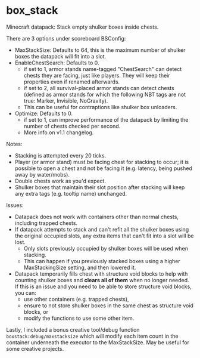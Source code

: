 # box_stack
Minecraft datapack: Stack empty shulker boxes inside chests.

There are 3 options under scoreboard BSConfig:
* MaxStackSize: Defaults to 64, this is the maximum number of shulker boxes the datapack will fit into a slot.
* EnableChestSearch: Defaults to 0.
	* if set to 1, armor stands name-tagged "ChestSearch" can detect chests they are facing, just like players. They will keep their properties even if renamed afterwards.
	* if set to 2, all survival-placed armor stands can detect chests (defined as armor stands for which the following NBT tags are not true: Marker, Invisible, NoGravity).
	* This can be useful for contraptions like shulker box unloaders. 
* Optimize: Defaults to 0.
	* if set to 1, can improve performance of the datapack by limiting the number of chests checked per second.
	* More info on v1.1 changelog.

Notes:
* Stacking is attempted every 20 ticks.
* Player (or armor stand) must be facing chest for stacking to occur; it is possible to open a chest and not be facing it (e.g. latency, being pushed away by water/mobs).
* Double chests work as you'd expect.
* Shulker boxes that maintain their slot position after stacking will keep any extra tags (e.g. tooltip name) unchanged.

Issues:
* Datapack does not work with containers other than normal chests, including trapped chests.
* If datapack attempts to stack and can't refit all the shulker boxes using the original occupied slots, any extra items that can't fit into a slot will be lost. 
	* Only slots previously occupied by shulker boxes will be used when stacking. 
	* This can happen if you previously stacked boxes using a higher MaxStackingSize setting, and then lowered it.
* Datapack temporarily fills chest with structure void blocks to help with counting shulker boxes and **clears all of them** when no longer needed. If this is an issue and you need to be able to store structure void blocks, you can:
	* use other containers (e.g. trapped chests), 
	* ensure to not store shulker boxes in the same chest as structure void blocks, or
	* modify the functions to use some other item.

Lastly, I included a bonus creative tool/debug function `boxstack:debug/maxstacksize` which will modify each item count in the container underneath the executor to the MaxStackSize. May be useful for some creative projects.
